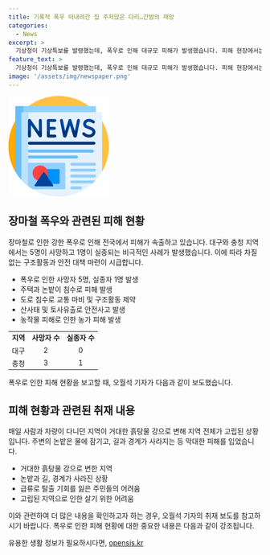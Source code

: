 ```yaml
---
title: 기록적 폭우 떠내려간 집 주저앉은 다리…간밤의 재앙
categories:
  - News
excerpt: >
  기상청이 기상특보를 발령했는데, 폭우로 인해 대규모 피해가 발생했습니다. 피해 현장에서는 산사태, 침수로 인한 인명피해가 발생했는데, 5명이 사망하고 1명이 실종되었습니다. 폭우로 인해 도로와 농경지가 침수되고, 주택이 파괴되는 등 막대한 피해가 발생했습니다. 현재도 물의 방류가 계속되고 있어 추가 피해가 우려되고 있습니다. 이에 따라 대처와 안전에 대한 주의가 요구됩니다.
feature_text: >
  기상청이 기상특보를 발령했는데, 폭우로 인해 대규모 피해가 발생했습니다. 피해 현장에서는 산사태, 침수로 인한 인명피해가 발생했는데, 5명이 사망하고 1명이 실종되었습니다. 폭우로 인해 도로와 농경지가 침수되고, 주택이 파괴되는 등 막대한 피해가 발생했습니다. 현재도 물의 방류가 계속되고 있어 추가 피해가 우려되고 있습니다. 이에 따라 대처와 안전에 대한 주의가 요구됩니다.
image: '/assets/img/newspaper.png'
---
```


<p><img src="/assets/img/newspaper.png" alt="kimp 속보" /></p>

<h2 data-ke-size="size26">장마철 폭우와 관련된 피해 현황</h2>

<p data-ke-size="size16">장마철로 인한 강한 폭우로 인해 전국에서 피해가 속출하고 있습니다. 대구와 충청 지역에서는 5명이 사망하고 1명이 실종되는 비극적인 사례가 발생했습니다. 이에 따라 차질없는 구조활동과 안전 대책 마련이 시급합니다.</p>

<ul>
  <li>폭우로 인한 사망자 5명, 실종자 1명 발생</li>
  <li>주택과 논밭이 침수로 피해 발생</li>
  <li>도로 침수로 교통 마비 및 구조활동 제약</li>
  <li>산사태 및 토사유출로 안전사고 발생</li>
  <li>농작물 피해로 인한 농가 피해 발생</li>
</ul>

<table>
  <tr>
    <td style="text-align: center; height: 17px;"><b>지역</b></td>
    <td style="text-align: center; height: 17px;"><b>사망자 수</b></td>
    <td style="text-align: center; height: 17px;"><b>실종자 수</b></td>
  </tr>
  <tr>
    <td style="text-align: left;">대구</td>
    <td style="text-align: center;">2</td>
    <td style="text-align: center;">0</td>
  </tr>
  <tr>
    <td style="text-align: left;">충청</td>
    <td style="text-align: center;">3</td>
    <td style="text-align: center;">1</td>
  </tr>
</table>

<p data-ke-size="size16">폭우로 인한 피해 현황을 보고할 때, 오월석 기자가 다음과 같이 보도했습니다.</p>

<h2 data-ke-size="size24">피해 현황과 관련된 취재 내용</h2>

<p data-ke-size="size16">매일 사람과 차량이 다니던 지역이 거대한 흙탕물 강으로 변해 지역 전체가 고립된 상황입니다. 주변의 논밭은 물에 잠기고, 길과 경계가 사라지는 등 막대한 피해를 입었습니다.</p>

<ul>
  <li>거대한 흙탕물 강으로 변한 지역</li>
  <li>논밭과 길, 경계가 사라진 상황</li>
  <li>급류로 탈출 기회를 잃은 주민들의 어려움</li>
  <li>고립된 지역으로 인한 살기 위한 어려움</li>
</ul>

<p data-ke-size="size16">이와 관련하여 더 많은 내용을 확인하고자 하는 경우, 오월석 기자의 취재 보도를 참고하시기 바랍니다. 폭우로 인한 피해 현황에 대한 중요한 내용은 다음과 같이 강조됩니다.</p>
유용한 생활 정보가 필요하시다면, <a href="https://opensis.kr" rel="dofollow">opensis.kr</a>


